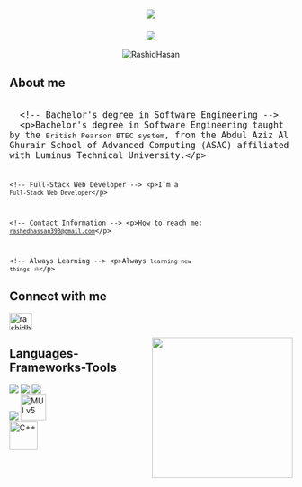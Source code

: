 <h1 align="center">
    <img src="https://readme-typing-svg.herokuapp.com/?font=Courier+New&size=35&color=00FF00&center=true&vCenter=true&width=500&height=70&duration=4000&lines=Hi+There!+👋;+I'm+Rashid+Hasan!;" />
</h1>

<h3 align="center">
    <img src="https://readme-typing-svg.herokuapp.com/?font=Courier+New&size=25&color=00FF00&center=true&vCenter=true&width=500&height=70&duration=4000&lines=I'm+working+on+developing+myself;+To+become+a+Full+Stack+Developer.;">
</h3>

<p align="center"> 
    <img src="https://komarev.com/ghpvc/?username=RashidHasan&label=Profile%20views&color=0e75b6&style=flat" alt="RashidHasan" />
</p>

## About me
<p align="left" style="font-family: Courier New, monospace; font-size: 18px;">

<code>
  &lt;!-- Bachelor's degree in Software Engineering --&gt;
  &lt;p&gt;Bachelor's degree in Software Engineering taught by the <code>British Pearson BTEC system</code>, from the Abdul Aziz Al Ghurair School of Advanced Computing (ASAC) affiliated with Luminus Technical University.&lt;/p&gt;
  
  &lt;!-- Full-Stack Web Developer --&gt;
  &lt;p&gt;I’m a <code>Full-Stack Web Developer</code>&lt;/p&gt;
  
  &lt;!-- Contact Information --&gt;
  &lt;p&gt;How to reach me: <code>rashedhassan393@gmail.com</code>&lt;/p&gt;
  
  &lt;!-- Always Learning --&gt;
  &lt;p&gt;Always <code>learning new things</code> 🔥&lt;/p&gt;
</code>

</p>

## Connect with me
<p align="left">
<a href="https://linkedin.com/in/rashidhasanq" target="blank"><img align="center" src="https://raw.githubusercontent.com/rahuldkjain/github-profile-readme-generator/master/src/images/icons/Social/linked-in-alt.svg" alt="rashidhasanq" height="30" width="40" /></a>
</p>

<img align="right" src="https://user-images.githubusercontent.com/63050133/156676671-d5b2e362-97d4-4404-9447-dd71ddfea82f.gif" width = 250px/>

## Languages-Frameworks-Tools
<p align="left">
<div align="left">
    <img src="https://skillicons.dev/icons?i=react,bootstrap,html,css" />
    <img src="https://skillicons.dev/icons?i=vscode,github,tailwind,git" />
    <img src="https://skillicons.dev/icons?i=nodejs,javascript,typescript,java" /><br>
    <img src="https://skillicons.dev/icons?i=mongodb,nextjs,mysql" />
    <img src="https://skillicons.dev/icons?i=materialui" width="45" height="45" alt="MUI v5" /> <br>
    <img width="50" src="https://user-images.githubusercontent.com/25181517/192106073-90fffafe-3562-4ff9-a37e-c77a2da0ff58.png" alt="C++" title="C++"/>
</div>
</p>

